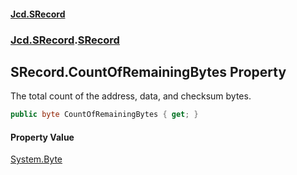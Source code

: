 #### [Jcd.SRecord](index.md 'index')
### [Jcd.SRecord](Jcd.SRecord.md 'Jcd.SRecord').[SRecord](Jcd.SRecord.SRecord.md 'Jcd.SRecord.SRecord')

## SRecord.CountOfRemainingBytes Property

The total count of the address, data, and checksum bytes.

```csharp
public byte CountOfRemainingBytes { get; }
```

#### Property Value
[System.Byte](https://docs.microsoft.com/en-us/dotnet/api/System.Byte 'System.Byte')